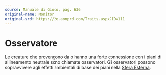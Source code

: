 ```yaml
---
source: Manuale di Gioco, pag. 636
original-name: Monitor
original-srd: https://2e.aonprd.com/Traits.aspx?ID=111
---
```


# Osservatore

Le creature che provengono da o hanno una forte connessione con i piani di
allineamento neutrale sono chiamate osservatori. Gli osservatori possono
sopravvivere agli effetti ambientali di base dei piani nella
[Sfera Esterna](/piani/sfera-esterna).
